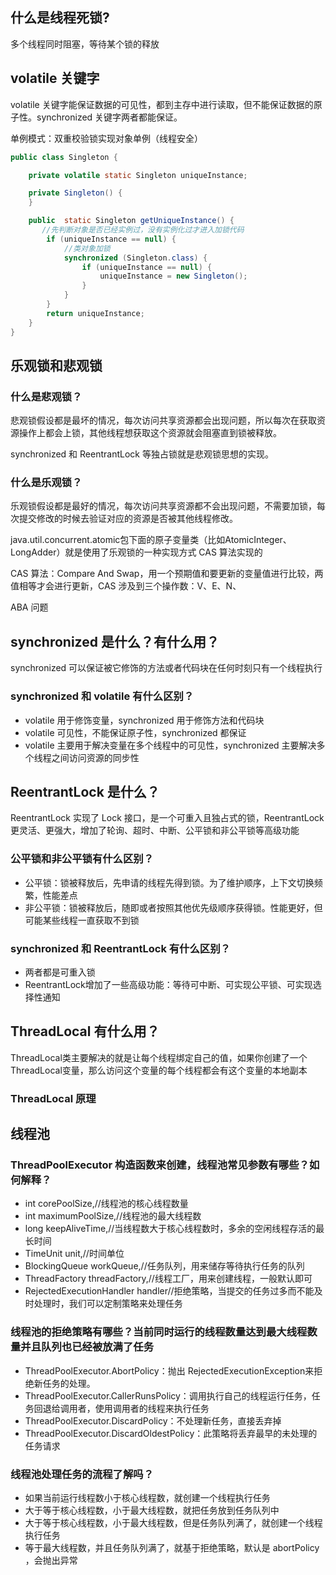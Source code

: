 ## 什么是线程死锁?
多个线程同时阻塞，等待某个锁的释放

## volatile 关键字
volatile 关键字能保证数据的可见性，都到主存中进行读取，但不能保证数据的原子性。synchronized 关键字两者都能保证。

单例模式：双重校验锁实现对象单例（线程安全）
~~~java
public class Singleton {

    private volatile static Singleton uniqueInstance;

    private Singleton() {
    }

    public  static Singleton getUniqueInstance() {
       //先判断对象是否已经实例过，没有实例化过才进入加锁代码
        if (uniqueInstance == null) {
            //类对象加锁
            synchronized (Singleton.class) {
                if (uniqueInstance == null) {
                    uniqueInstance = new Singleton();
                }
            }
        }
        return uniqueInstance;
    }
}
~~~

## 乐观锁和悲观锁
### 什么是悲观锁？
悲观锁假设都是最坏的情况，每次访问共享资源都会出现问题，所以每次在获取资源操作上都会上锁，其他线程想获取这个资源就会阻塞直到锁被释放。

synchronized 和 ReentrantLock 等独占锁就是悲观锁思想的实现。

### 什么是乐观锁？
乐观锁假设都是最好的情况，每次访问共享资源都不会出现问题，不需要加锁，每次提交修改的时候去验证对应的资源是否被其他线程修改。

java.util.concurrent.atomic包下面的原子变量类（比如AtomicInteger、LongAdder）就是使用了乐观锁的一种实现方式 CAS 算法实现的

CAS 算法：Compare And Swap，用一个预期值和要更新的变量值进行比较，两值相等才会进行更新，CAS 涉及到三个操作数：V、E、N、

ABA 问题

## synchronized 是什么？有什么用？
synchronized 可以保证被它修饰的方法或者代码块在任何时刻只有一个线程执行

### synchronized 和 volatile 有什么区别？
- volatile 用于修饰变量，synchronized 用于修饰方法和代码块
- volatile 可见性，不能保证原子性，synchronized 都保证
- volatile 主要用于解决变量在多个线程中的可见性，synchronized 主要解决多个线程之间访问资源的同步性

## ReentrantLock 是什么？
ReentrantLock 实现了 Lock 接口，是一个可重入且独占式的锁，ReentrantLock 更灵活、更强大，增加了轮询、超时、中断、公平锁和非公平锁等高级功能

### 公平锁和非公平锁有什么区别？
- 公平锁：锁被释放后，先申请的线程先得到锁。为了维护顺序，上下文切换频繁，性能差点
- 非公平锁：锁被释放后，随即或者按照其他优先级顺序获得锁。性能更好，但可能某些线程一直获取不到锁

### synchronized 和 ReentrantLock 有什么区别？
- 两者都是可重入锁
- ReentrantLock增加了一些高级功能：等待可中断、可实现公平锁、可实现选择性通知

## ThreadLocal 有什么用？
ThreadLocal类主要解决的就是让每个线程绑定自己的值，如果你创建了一个ThreadLocal变量，那么访问这个变量的每个线程都会有这个变量的本地副本

### ThreadLocal 原理

## 线程池
### ThreadPoolExecutor 构造函数来创建，线程池常见参数有哪些？如何解释？
- int corePoolSize,//线程池的核心线程数量
- int maximumPoolSize,//线程池的最大线程数
- long keepAliveTime,//当线程数大于核心线程数时，多余的空闲线程存活的最长时间
- TimeUnit unit,//时间单位
- BlockingQueue<Runnable> workQueue,//任务队列，用来储存等待执行任务的队列
- ThreadFactory threadFactory,//线程工厂，用来创建线程，一般默认即可
- RejectedExecutionHandler handler//拒绝策略，当提交的任务过多而不能及时处理时，我们可以定制策略来处理任务

### 线程池的拒绝策略有哪些？当前同时运行的线程数量达到最大线程数量并且队列也已经被放满了任务
- ThreadPoolExecutor.AbortPolicy：抛出 RejectedExecutionException来拒绝新任务的处理。
- ThreadPoolExecutor.CallerRunsPolicy：调用执行自己的线程运行任务，任务回退给调用者，使用调用者的线程来执行任务
- ThreadPoolExecutor.DiscardPolicy：不处理新任务，直接丢弃掉
- ThreadPoolExecutor.DiscardOldestPolicy：此策略将丢弃最早的未处理的任务请求

### 线程池处理任务的流程了解吗？
- 如果当前运行线程数小于核心线程数，就创建一个线程执行任务
- 大于等于核心线程数，小于最大线程数，就把任务放到任务队列中
- 大于等于核心线程数，小于最大线程数，但是任务队列满了，就创建一个线程执行任务
- 等于最大线程数，并且任务队列满了，就基于拒绝策略，默认是 abortPolicy ，会抛出异常